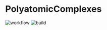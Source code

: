 # PolyatomicComplexes

![workflow](https://github.com/github/docs/actions/workflows/ci.yml/badge.svg)
![build](https://github.com/github/docs/actions/workflows/build.yml/badge.svg)
